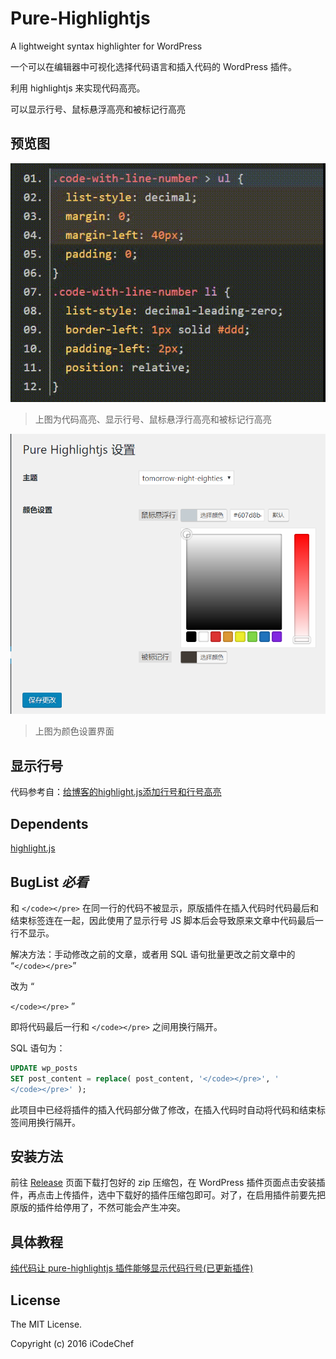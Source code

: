 # Pure-Highlightjs

A lightweight syntax highlighter for WordPress

一个可以在编辑器中可视化选择代码语言和插入代码的 WordPress 插件。

利用 highlightjs 来实现代码高亮。

可以显示行号、鼠标悬浮高亮和被标记行高亮

## 预览图

![代码高亮、显示行号、鼠标悬浮行高亮和被标记行高亮](screenshot-6.gif)
>上图为代码高亮、显示行号、鼠标悬浮行高亮和被标记行高亮

![颜色设置界面](screenshot-5.png)
>上图为颜色设置界面

## 显示行号

代码参考自：[给博客的highlight.js添加行号和行号高亮](https://xuexb.com/post/highlight-showline.html)

## Dependents

[highlight.js](https://highlightjs.org/ "highlight.js")

## BugList *必看*

和 `</code></pre>` 在同一行的代码不被显示，原版插件在插入代码时代码最后和结束标签连在一起，因此使用了显示行号 JS 脚本后会导致原来文章中代码最后一行不显示。

解决方法：手动修改之前的文章，或者用 SQL 语句批量更改之前文章中的 “`</code></pre>`”

改为 “

`</code></pre>`
”

即将代码最后一行和 `</code></pre>` 之间用换行隔开。

SQL 语句为：

```sql
UPDATE wp_posts
SET post_content = replace( post_content, '</code></pre>', '
</code></pre>' );
```

此项目中已经将插件的插入代码部分做了修改，在插入代码时自动将代码和结束标签间用换行隔开。

## 安装方法

前往 [Release](https://github.com/sunriseydy/Pure-Highlightjs/releases "Release") 页面下载打包好的 zip 压缩包，在 WordPress 插件页面点击安装插件，再点击上传插件，选中下载好的插件压缩包即可。对了，在启用插件前要先把原版的插件给停用了，不然可能会产生冲突。

## 具体教程

[纯代码让 pure-highlightjs 插件能够显示代码行号(已更新插件)](https://blog.sunriseydy.top/technology/server-blog/wordpress/pure-highlightjs-with-line-number/ "纯代码让 pure-highlightjs 插件能够显示代码行号(已更新插件)")

## License

The MIT License.

Copyright (c) 2016 iCodeChef
